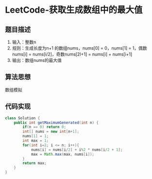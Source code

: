 # LeetCode-获取生成数组中的最大值

## 题目描述

1. 输入：整数n
2. 规则：生成长度为n+1 的数组nums，nums[0] = 0，nums[1] = 1，偶数 nums[i] = nums[i/2]，奇数nums[2I+1] = nums[i] + nums[i+1]
3. 输出：数组nums的最大值

## 算法思想

数组模拟

## 代码实现

```java
class Solution {
    public int getMaximumGenerated(int n) {
        if(n == 0) return 0;
        int[] nums = new int[n+1];
        nums[1] = 1;
        int max = 1;
        for(int i=2; i <= n; i++){
            nums[i] = nums[i/2] + i%2 * nums[i/2 + 1];
            max = Math.max(max, nums[i]);
        }
        return max;
    }
}
```

